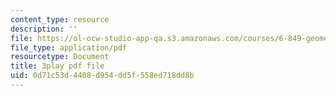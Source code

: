 ```yaml
---
content_type: resource
description: ''
file: https://ol-ocw-studio-app-qa.s3.amazonaws.com/courses/6-849-geometric-folding-algorithms-linkages-origami-polyhedra-fall-2012/0d71c53d4408d954dd5f558ed718dd8b_PHy7iaX7rJU.pdf
file_type: application/pdf
resourcetype: Document
title: 3play pdf file
uid: 0d71c53d-4408-d954-dd5f-558ed718dd8b
---
```

